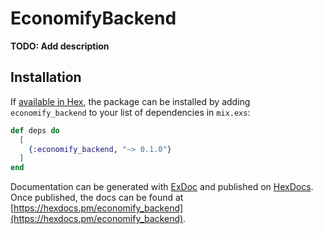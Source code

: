 # EconomifyBackend

**TODO: Add description**

## Installation

If [available in Hex](https://hex.pm/docs/publish), the package can be installed
by adding `economify_backend` to your list of dependencies in `mix.exs`:

```elixir
def deps do
  [
    {:economify_backend, "~> 0.1.0"}
  ]
end
```

Documentation can be generated with [ExDoc](https://github.com/elixir-lang/ex_doc)
and published on [HexDocs](https://hexdocs.pm). Once published, the docs can
be found at [https://hexdocs.pm/economify_backend](https://hexdocs.pm/economify_backend).

